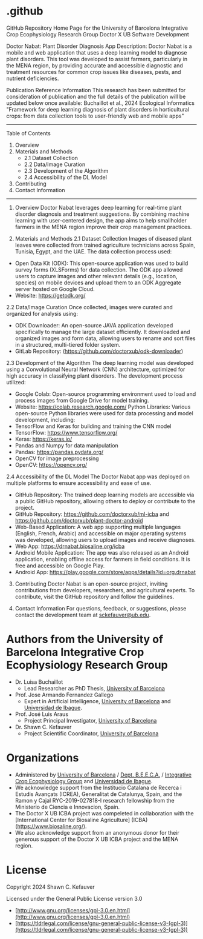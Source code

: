 # .github
GitHub Repository Home Page for the University of Barcelona Integrative Crop Ecophysiology Research Group Doctor X UB Software Development

Doctor Nabat: Plant Disorder Diagnosis App
Description:
Doctor Nabat is a mobile and web application that uses a deep learning model to diagnose plant disorders. This tool was developed to assist farmers, particularly in the MENA region, by providing accurate and accessible diagnostic and treatment resources for common crop issues like diseases, pests, and nutrient deficiencies.

Publication Reference Information
This research has been submitted for consideration of publication and the full details of the publication will be updated below once available:
Buchaillot et al., 2024 Ecological Informatics "Framework for deep learning diagnosis of plant disorders in horticultural crops: from data collection tools to user-friendly web and mobile apps"

---------------------------------------------------------
Table of Contents
1. Overview
2. Materials and Methods
   - 2.1 Dataset Collection
   - 2.2 Data/Image Curation
   - 2.3 Development of the Algorithm
   - 2.4 Accessibility of the DL Model
3. Contributing
4. Contact Information
---------------------------------------------------------

1. Overview
Doctor Nabat leverages deep learning for real-time plant disorder diagnosis and treatment suggestions. By combining machine learning with user-centered design, the app aims to help smallholder farmers in the MENA region improve their crop management practices.
 
2. Materials and Methods
2.1 Dataset Collection
Images of diseased plant leaves were collected from trained agriculture technicians across Spain, Tunisia, Egypt, and the UAE. The data collection process used:
- Open Data Kit (ODK): This open-source application was used to build survey forms (XLSForms) for data collection. The ODK app allowed users to capture images and other relevant details (e.g., location, species) on mobile devices and upload them to an ODK Aggregate server hosted on Google Cloud.
- Website: https://getodk.org/

2.2 Data/Image Curation
Once collected, images were curated and organized for analysis using:
- ODK Downloader: An open-source JAVA application developed specifically to manage the large dataset efficiently. It downloaded and organized images and form data, allowing users to rename and sort files in a structured, multi-tiered folder system.
- GitLab Repository: (https://github.com/doctorxub/odk-downloader)

2.3 Development of the Algorithm
The deep learning model was developed using a Convolutional Neural Network (CNN) architecture, optimized for high accuracy in classifying plant disorders. The development process utilized:
- Google Colab: Open-source programming environment used to load and process images from Google Drive for model training.
- Website: https://colab.research.google.com/
 Python Libraries: Various open-source Python libraries were used for data processing and model development, including: 
- TensorFlow and Keras for building and training the CNN model
- TensorFlow: https://www.tensorflow.org/
- Keras: https://keras.io/
- Pandas and Numpy for data manipulation
- Pandas: https://pandas.pydata.org/
- OpenCV for image preprocessing
- OpenCV: https://opencv.org/

2.4 Accessibility of the DL Model
The Doctor Nabat app was deployed on multiple platforms to ensure accessibility and ease of use.

- GitHub Repository: The trained deep learning models are accessible via a public GitHub repository, allowing others to deploy or contribute to the project.
- GitHub Repository: https://github.com/doctorxub/ml-icba and https://github.com/doctorxub/plant-doctor-android
- Web-Based Application: A web app supporting multiple languages (English, French, Arabic) and accessible on major operating systems was developed, allowing users to upload images and receive diagnoses.
- Web App: https://drnabat.biosaline.org/icba
- Android Mobile Application: The app was also released as an Android application, enabling offline access for farmers in field conditions. It is free and accessible on Google Play.
- Android App: https://play.google.com/store/apps/details?id=org.drnabat

3. Contributing
Doctor Nabat is an open-source project, inviting contributions from developers, researchers, and agricultural experts. To contribute, visit the GitHub repository and follow the guidelines.

4. Contact Information
For questions, feedback, or suggestions, please contact the development team at sckefauver@ub.edu.

# Authors from the University of Barcelona Integrative Crop Ecophysiology Research Group
- Dr. Luisa Buchaillot
   - Lead Researcher as PhD Thesis, [University of Barcelona](http://www.ub.edu/)
- Prof. Jose Armando Fernandez Gallego
   - Expert in Artificial Intelligence, [University of Barcelona](http://www.ub.edu/) and [Universidad de Ibague](https://www.unibague.edu.co/). 
- Prof. José Luis Araus
   - Project Principal Investigator, [University of Barcelona](http://www.ub.edu/)
- Dr. Shawn C. Kefauver
   - Project Scientific Coordinator, [University of Barcelona](http://www.ub.edu/)

# Organizations
- Administered by [University of Barcelona](http://www.ub.edu/) / [Dept. B.E.E.C.A.](https://www.ub.edu/portal/web/dp-beeca/fisiologia-vegeta) / [Integrative Crop Ecophysiology Group](https://integrativecropecophysiology.com/) and [Universidad de Ibague](https://www.unibague.edu.co/). 
- We acknowledge support from the Institucio Catalana de Recerca i Estudis Avançats (ICREA), Generalitat de Catalunya, Spain, and the Ramon y Cajal RYC-2019-027818-I research fellowship from the Ministerio de Ciencia e Innovacion, Spain.
- The Doctor X UB ICBA project was compeleted in collaboration with the [International Center for Biosaline Agriculture] (ICBA)(https://www.biosaline.org/).
- We also acknowledge support from an anonymous donor for their generous support of the Doctor X UB ICBA project and the MENA region.

# License

Copyright 2024 Shawn C. Kefauver

Licensed under the General Public License version 3.0
- [http://www.gnu.org/licenses/gpl-3.0.en.html](http://www.gnu.org/licenses/gpl-3.0.en.html)
- [https://tldrlegal.com/license/gnu-general-public-license-v3-(gpl-3)](https://tldrlegal.com/license/gnu-general-public-license-v3-(gpl-3))

